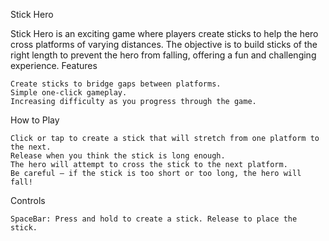 Stick Hero

Stick Hero is an exciting game where players create sticks to help the hero cross platforms of varying distances. The objective is to build sticks of the right length to prevent the hero from falling, offering a fun and challenging experience.
Features

    Create sticks to bridge gaps between platforms.
    Simple one-click gameplay.
    Increasing difficulty as you progress through the game.

How to Play

    Click or tap to create a stick that will stretch from one platform to the next.
    Release when you think the stick is long enough.
    The hero will attempt to cross the stick to the next platform.
    Be careful – if the stick is too short or too long, the hero will fall!

Controls

    SpaceBar: Press and hold to create a stick. Release to place the stick.
